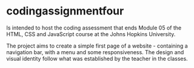 # codingassignmentfour
Is intended to host the coding assessment that ends Module 05 of the HTML, CSS and JavaScript course at the Johns Hopkins University.

The project aims to create a simple first page of a website - containing a navigation bar, with a menu and some responsiveness. The design and visual identity follow what was established by the teacher in the classes.
